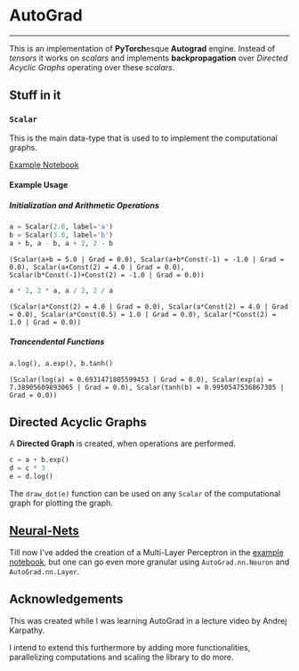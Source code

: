 
# AutoGrad
---
This is an implementation of **PyTorch**esque **Autograd** engine.
Instead of *tensors* it works on *scalars* and implements **backpropagation** over *Directed Acyclic Graphs* operating over these *scalars*.

## Stuff in it
### `Scalar`
This is the main data-type that is used to to implement the computational graphs.

[Example Notebook](https://github.com/Dev-Hattori/AutoGrad/blob/main/Example.ipynb)
#### Example Usage

##### Initialization and Arithmetic Operations
```python
a = Scalar(2.0, label='a')
b = Scalar(3.0, label='b')
a + b, a - b, a + 2, 2 - b 
```

`(Scalar(a+b = 5.0 | Grad = 0.0),
 Scalar(a+b*Const(-1) = -1.0 | Grad = 0.0),
 Scalar(a+Const(2) = 4.0 | Grad = 0.0),
 Scalar(b*Const(-1)+Const(2) = -1.0 | Grad = 0.0))`

```python
a * 2, 2 * a, a / 2, 2 / a
```

`(Scalar(a*Const(2) = 4.0 | Grad = 0.0),
 Scalar(a*Const(2) = 4.0 | Grad = 0.0),
 Scalar(a*Const(0.5) = 1.0 | Grad = 0.0),
 Scalar(*Const(2) = 1.0 | Grad = 0.0))`

##### Trancendental Functions
```python
a.log(), a.exp(), b.tanh()
```

`(Scalar(log(a) = 0.6931471805599453 | Grad = 0.0),
 Scalar(exp(a) = 7.38905609893065 | Grad = 0.0),
 Scalar(tanh(b) = 0.9950547536867305 | Grad = 0.0))`

## Directed Acyclic Graphs
A **Directed Graph** is created, when operations are performed.

```python
c = a + b.exp()
d = c * 3
e = d.log()
```

The `draw_dot(e)` function can be used on any `Scalar` of the computational graph for plotting the graph.

## [Neural-Nets](https://github.com/Dev-Hattori/AutoGrad/blob/main/MLP_Test.ipynb)
Till now I've added the creation of a Multi-Layer Perceptron in the [example notebook](https://github.com/Dev-Hattori/AutoGrad/blob/main/MLP_Test.ipynb), but one can go even more granular using `AutoGrad.nn.Neuron` and `AutoGrad.nn.Layer`.


## Acknowledgements
This was created while I was learning AutoGrad in a lecture video by Andrej Karpathy.

I intend to extend this furthermore by adding more functionalities, parallelizing computations and scaling the library to do more.
